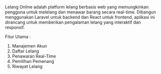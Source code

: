Lelang Online adalah platform lelang berbasis web yang memungkinkan pengguna untuk melelang dan menawar barang secara real-time. Dibangun menggunakan Laravel untuk backend dan React untuk frontend, aplikasi ini dirancang untuk memberikan pengalaman lelang yang interaktif dan responsif.

Fitur Utama :
1. Manajemen Akun
2. Daftar Lelang
3. Penawaran Real-Time
4. Pemilihan Pemenang
5. Riwayat Lelang

